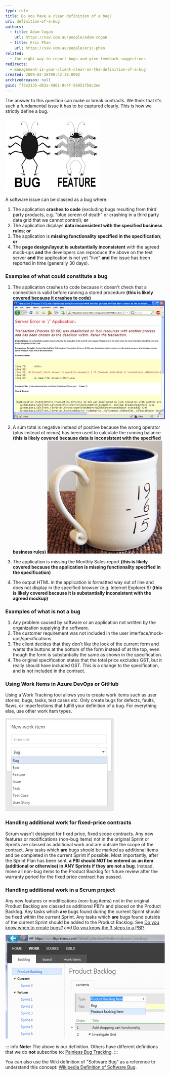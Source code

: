 ```yaml
---
type: rule
title: Do you have a clear definition of a bug?
uri: definition-of-a-bug
authors:
  - title: Adam Cogan
    url: https://ssw.com.au/people/adam-cogan
  - title: Eric Phan
    url: https://ssw.com.au/people/eric-phan
related:
  - the-right-way-to-report-bugs-and-give-feedback-suggestions
redirects:
  - management-is-your-client-clear-on-the-definition-of-a-bug
created: 2009-02-28T09:42:39.000Z
archivedreason: null
guid: ff5e3135-d63a-4d61-8c4f-56051fb8c2ee
---
```


The answer to this question can make or break contracts. We think that it's such a fundamental issue it has to be captured clearly. This is how we strictly define a bug.   

<!--endintro-->

![](/rules/definition-of-a-bug/bug-feature.png)

A software issue can be classed as a bug where:

1. The application **crashes to code** (excluding bugs resulting from third party products, e.g. "blue screen of death" or crashing in a third party data grid that we cannot control); **or**
2. The application displays  **data inconsistent with the specified business rules**; **or**
3. The application is  **missing functionality  specified in the specification**; **or**
4. The  **page design/layout is substantially inconsistent** with the agreed mock-ups **and** the developers can reproduce the above on the test server **and** the application is not yet "live" **and** the issue has been reported in time (generally 30 days).

### Examples of what **could** constitute a bug

1. The application crashes to code because it doesn't check that a connection is valid before running a stored procedure  **(this is likely covered because it crashes to code)**
  ![Figure: Yellow screen of death](/rules/definition-of-a-bug/YellowScreenofDeath.jpg)

2. A sum total is negative instead of positive because the wrong operator (plus instead of minus) has been used to calculate the running balance  **(this is likely covered because data is inconsistent with the specified business rules)**
  ![Figure: An incorrect sum is likely to be a bug](/rules/definition-of-a-bug/IncorrectSum.jpg)

3. The application is missing the Monthly Sales report **(this is likely covered because the application is missing functionality specified in the specification)**

4. The output HTML in the application is formatted way out of line and does not display in the specified browser (e.g. Internet Explorer 9) **(this is likely covered because it is substantially inconsistent with the agreed mockup)**

### Examples of what is **not** a bug

1. Any problem caused by software or an application not written by the organization supplying the software.
2. The customer requirement was not included in the user interface/mock-ups/specifications.
3. The client decides that they don't like the look of the current form and wants the buttons at the bottom of the form instead of at the top, even though the form is substantially the same as shown in the specification.
4. The original specification states that the total price excludes GST, but it really should have included GST. This is a change to the specification, and is not included in the contract.

### Using Work Items in Azure DevOps or GitHub

Using a Work Tracking tool allows you to create work items such as user stories, bugs, tasks, test cases etc. Only create bugs for defects, faults, flaws, or imperfections that fulfill your definition of a bug. For everything else, use other work item types.

![Figure: Do I create this as a bug, or a task?](/rules/definition-of-a-bug/2016-02-08_12-20-59.png)

### Handling additional work for fixed-price contracts

Scrum wasn't designed for fixed price, fixed scope contracts. Any new features or modifications (non-bug items) not in the original Sprint or Sprints are classed as additional work and are outside the scope of the contract. Any tasks which **are** bugs should be marked as additional items and be completed in the current Sprint if possible. Most importantly, after the Sprint Plan has been sent, **a PBI should NOT be entered as an item (additional or otherwise) in ANY Sprints if they are not a bug**. Instead, move all non-bug items to the Product Backlog for future review after the warranty period for the fixed price contract has passed.

### Handling additional work in a Scrum project

Any new features or modifications (non-bug items) not in the original Product Backlog are classed as additional PBI's and placed on the Product Backlog. Any tasks which **are** bugs found during the current Sprint should be fixed within the current Sprint. Any tasks which  **are** bugs found outside of the current Sprint should be added to the Product Backlog. See [Do you know when to create bugs?](/during-a-sprint-do-you-know-when-to-create-bugs "Do you know when to create bugs?") and [Do you know the 3 steps to a PBI?](/do-you-know-the-3-steps-to-a-pbi)

![Figure: Adding a bug to the Product Backlog in Azure DevOps](/rules/definition-of-a-bug/62034c_tfs_preview_add_bug.png)

::: info
**Note:** The above is our definition. Others have different definitions that we do **not** subscribe to: [Painless Bug Tracking](https://www.joelonsoftware.com/2000/11/08/painless-bug-tracking/).
:::

You can also use the Wiki definition of "Software Bug" as a reference to understand this concept: [Wikipedia Definition of Software Bug](https://en.wikipedia.org/wiki/Software_bug).

